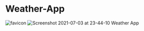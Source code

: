 # Weather-App
![favicon](https://user-images.githubusercontent.com/64111093/124363430-cd07b800-dc58-11eb-8952-806ddb920b3a.png)
![Screenshot 2021-07-03 at 23-44-10 Weather App](https://user-images.githubusercontent.com/64111093/124363408-afd2e980-dc58-11eb-867c-18dc1d56dc4a.png)

